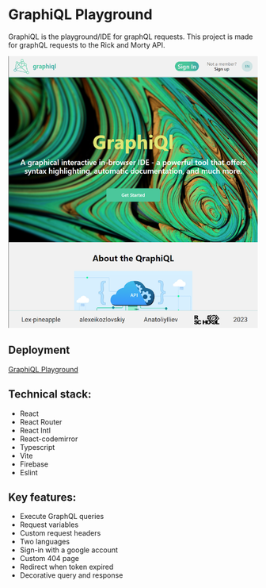# GraphiQL Playground

GraphiQL is the playground/IDE for graphQL requests. This project is made for graphQL requests to the Rick and Morty API.

![app screen](./graphiql-app/public/readme-1.png)

## Deployment

[GraphiQL Playground](https://merrybeavers-graphiql.netlify.app/)

## Technical stack:

- React
- React Router
- React Intl
- React-codemirror
- Typescript
- Vite
- Firebase
- Eslint

## Key features:

- Execute GraphQL queries 
- Request variables
- Custom request headers
- Two languages
- Sign-in with a google account
- Custom 404 page
- Redirect when token expired
- Decorative query and response